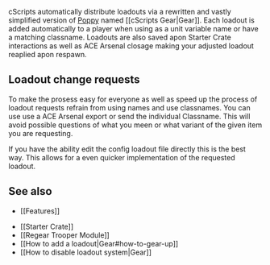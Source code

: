 cScripts automatically distribute loadouts via a rewritten and vastly simplified version of [Poppy](https://github.com/BaerMitUmlaut/Poppy/) named [[cScripts Gear|Gear]]. Each loadout is added automatically to a player when using as a unit variable name or have a matching classname. Loadouts are also saved apon Starter Crate interactions as well as ACE Arsenal closage making your adjusted loadout reaplied apon respawn.

## Loadout change requests
To make the prosess easy for everyone as well as speed up the process of loadout requests refrain from using names and use classnames. You can use use a ACE Arsenal export or send the individual Classname. This will avoid possible questions of what you meen or what variant of the given item you are requesting. 

If you have the ability edit the config loadout file directly this is the best way. This allows for a even quicker implementation of the requested loadout.

## See also
- [[Features]]
* [[Starter Crate]]
* [[Regear Trooper Module]]
* [[How to add a loadout|Gear#how-to-gear-up]]
* [[How to disable loadout system|Gear]]